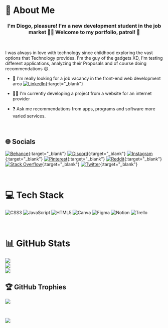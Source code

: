 # 💫 About Me

### <div align="center">I'm <strong>Diogo</strong>, pleasure! I'm a new development student in the job market 👨‍💻 <strong>Welcome to my portfolio, patrol!</strong> 🚀</div>

<br>

I was always in love with
technology since childhood exploring the vast options that
Technology provides. I'm the guy of the gadgets XD,
I'm testing different applications, analyzing their
Proposals and of course doing recommendations 😄.

- 📖 I'm really looking for a job vacancy in the front-end web development area [![LinkedIn](https://img.shields.io/badge/LinkedIn-%230077B5.svg?logo=linkedin&logoColor=white)](https://linkedin.com/in/w4xdgsilva){:target="\_blank"}

- 🧑‍💻 I'm currently developing a project from a website for an internet provider

- ❓ Ask me recommendations from apps, programs and software more varied services.

<br/>

## 🌐 Socials

[![Behance](https://img.shields.io/badge/Behance-1769ff?logo=behance&logoColor=white)](https://behance.net/diogosilva2004){:target="\_blank"} [![Discord](https://img.shields.io/badge/Discord-%237289DA.svg?logo=discord&logoColor=white)](https://discord.gg/rcstMMtqGp){:target="\_blank"} [![Instagram](https://img.shields.io/badge/Instagram-%23E4405F.svg?logo=Instagram&logoColor=white)](https://instagram.com/w4xdgsilva){:target="\_blank"} [![Pinterest](https://img.shields.io/badge/Pinterest-%23E60023.svg?logo=Pinterest&logoColor=white)](https://pinterest.com/diogoslvsouza04){:target="\_blank"} [![Reddit](https://img.shields.io/badge/Reddit-%23FF4500.svg?logo=Reddit&logoColor=white)](https://reddit.com/user/Ne0nW4X){:target="\_blank"} [![Stack Overflow](https://img.shields.io/badge/-Stackoverflow-FE7A16?logo=stack-overflow&logoColor=white)](https://stackoverflow.com/users/w4xdgsilva){:target="\_blank"} [![Twitter](https://img.shields.io/badge/Twitter-%231DA1F2.svg?logo=Twitter&logoColor=white)](https://twitter.com/w4xdgsilva){:target="\_blank"}

<br>

# 💻 Tech Stack

![CSS3](https://img.shields.io/badge/css3-%231572B6.svg?style=for-the-badge&logo=css3&logoColor=white) ![JavaScript](https://img.shields.io/badge/javascript-%23323330.svg?style=for-the-badge&logo=javascript&logoColor=%23F7DF1E) ![HTML5](https://img.shields.io/badge/html5-%23E34F26.svg?style=for-the-badge&logo=html5&logoColor=white) ![Canva](https://img.shields.io/badge/Canva-%2300C4CC.svg?style=for-the-badge&logo=Canva&logoColor=white) ![Figma](https://img.shields.io/badge/figma-%23F24E1E.svg?style=for-the-badge&logo=figma&logoColor=white) ![Notion](https://img.shields.io/badge/Notion-%23000000.svg?style=for-the-badge&logo=notion&logoColor=white) ![Trello](https://img.shields.io/badge/Trello-%23026AA7.svg?style=for-the-badge&logo=Trello&logoColor=white)

<br/>

# 📊 GitHub Stats

![](https://github-readme-stats.vercel.app/api?username=w4xdgsilva&theme=radical&hide_border=false&include_all_commits=true&count_private=false)<br/>
![](https://github-readme-streak-stats.herokuapp.com/?user=w4xdgsilva&theme=radical&hide_border=false)<br/>
![](https://github-readme-stats.vercel.app/api/top-langs/?username=w4xdgsilva&theme=radical&hide_border=false&include_all_commits=true&count_private=false&layout=compact)

## 🏆 GitHub Trophies

![](https://github-profile-trophy.vercel.app/?username=w4xdgsilva&theme=radical&no-frame=false&no-bg=false&margin-w=4)

<br>

[![](https://visitcount.itsvg.in/api?id=w4xdgsilva&icon=1&color=1)](https://visitcount.itsvg.in)

<!-- Proudly created with GPRM ( https://gprm.itsvg.in ) -->
